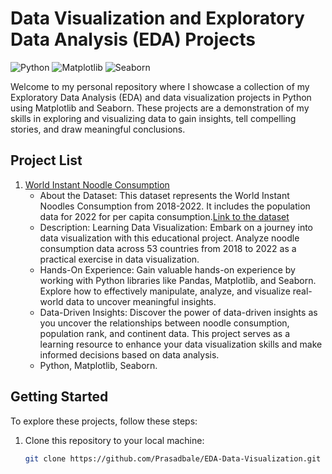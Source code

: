 # Data Visualization and Exploratory Data Analysis (EDA) Projects

![Python](https://img.shields.io/badge/Python-3.x-blue.svg)
![Matplotlib](https://img.shields.io/badge/Matplotlib-3.x-green.svg)
![Seaborn](https://img.shields.io/badge/Seaborn-0.x-yellow.svg)

Welcome to my personal repository where I showcase a collection of my Exploratory Data Analysis (EDA) and data visualization projects in Python using Matplotlib and Seaborn. These projects are a demonstration of my skills in exploring and visualizing data to gain insights, tell compelling stories, and draw meaningful conclusions.

## Project List

1. [World Instant Noodle Consumption](https://github.com/Prasadbale/EDA-Data-Visualization/tree/2997480435626f85e36ff9b5a6c57c0c9a5314a0/project1)
   - About the Dataset: This dataset represents the World Instant Noodles Consumption from 2018-2022. It includes the population data for 2022 for per capita consumption.[Link to the dataset](https://www.kaggle.com/datasets/fortuneuwha/world-instant-noodles-consumption-2022)
   - Description: Learning Data Visualization: Embark on a journey into data visualization with this educational project. Analyze noodle consumption data across 53 countries from 2018 to 2022 as a practical exercise in data visualization.
   - Hands-On Experience: Gain valuable hands-on experience by working with Python libraries like Pandas, Matplotlib, and Seaborn. Explore how to effectively manipulate, analyze, and visualize real-world data to uncover meaningful insights.
   - Data-Driven Insights: Discover the power of data-driven insights as you uncover the relationships between noodle consumption, population rank, and continent data. This project serves as a learning resource to enhance your data visualization skills and make informed decisions based on data analysis.
   - Python, Matplotlib, Seaborn.

## Getting Started

To explore these projects, follow these steps:

1. Clone this repository to your local machine:

   ```bash
   git clone https://github.com/Prasadbale/EDA-Data-Visualization.git

